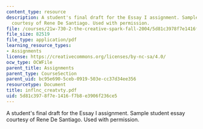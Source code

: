 ```yaml
---
content_type: resource
description: A student's final draft for the Essay I assignment. Sample student essay
  courtesy of Rene De Santiago. Used with permission.
file: /courses/21w-730-2-the-creative-spark-fall-2004/5d81c3978f7e1416f7b8e3906f236ce5_inflnc_creatvty.pdf
file_size: 82519
file_type: application/pdf
learning_resource_types:
- Assignments
license: https://creativecommons.org/licenses/by-nc-sa/4.0/
ocw_type: OCWFile
parent_title: Assignments
parent_type: CourseSection
parent_uid: bc95e690-5ceb-0919-503e-cc37d34ee356
resourcetype: Document
title: inflnc_creatvty.pdf
uid: 5d81c397-8f7e-1416-f7b8-e3906f236ce5
---
```

A student's final draft for the Essay I assignment. Sample student essay courtesy of Rene De Santiago. Used with permission.